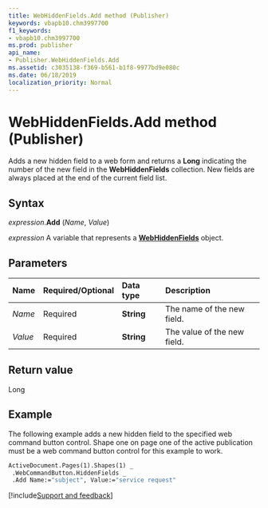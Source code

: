 ```yaml
---
title: WebHiddenFields.Add method (Publisher)
keywords: vbapb10.chm3997700
f1_keywords:
- vbapb10.chm3997700
ms.prod: publisher
api_name:
- Publisher.WebHiddenFields.Add
ms.assetid: c3035138-f369-b561-b1f8-9977bd9e080c
ms.date: 06/18/2019
localization_priority: Normal
---
```



# WebHiddenFields.Add method (Publisher)

Adds a new hidden field to a web form and returns a **Long** indicating the number of the new field in the **WebHiddenFields** collection. New fields are always placed at the end of the current field list.


## Syntax

_expression_.**Add** (_Name_, _Value_)

_expression_ A variable that represents a **[WebHiddenFields](Publisher.WebHiddenFields.md)** object.


## Parameters

|Name|Required/Optional|Data type|Description|
|:-----|:-----|:-----|:-----|
|_Name_|Required| **String**|The name of the new field.|
|_Value_|Required| **String**|The value of the new field.|

## Return value

Long


## Example

The following example adds a new hidden field to the specified web command button control. Shape one on page one of the active publication must be a web command button control for this example to work.

```vb
ActiveDocument.Pages(1).Shapes(1) _ 
 .WebCommandButton.HiddenFields _ 
 .Add Name:="subject", Value:="service request"
```

[!include[Support and feedback](~/includes/feedback-boilerplate.md)]